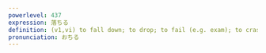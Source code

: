 ```yaml
---
powerlevel: 437
expression: 落ちる
definition: (v1,vi) to fall down; to drop; to fail (e.g. exam); to crash; to degenerate; to degrade; to fade; to come out (e.g. a stain); (P)
pronunciation: おちる
---
```

